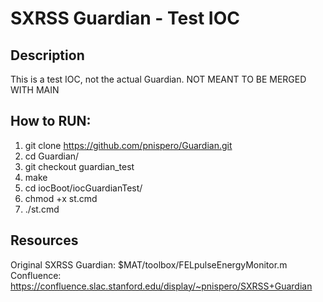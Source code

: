 # SXRSS Guardian - Test IOC

## Description
This is a test IOC, not the actual Guardian. NOT MEANT TO BE MERGED WITH MAIN

## How to RUN:
1. git clone https://github.com/pnispero/Guardian.git
2. cd Guardian/
3. git checkout guardian_test
3. make
4. cd iocBoot/iocGuardianTest/
5. chmod +x st.cmd
6. ./st.cmd

## Resources
Original SXRSS Guardian: $MAT/toolbox/FELpulseEnergyMonitor.m
Confluence: https://confluence.slac.stanford.edu/display/~pnispero/SXRSS+Guardian
